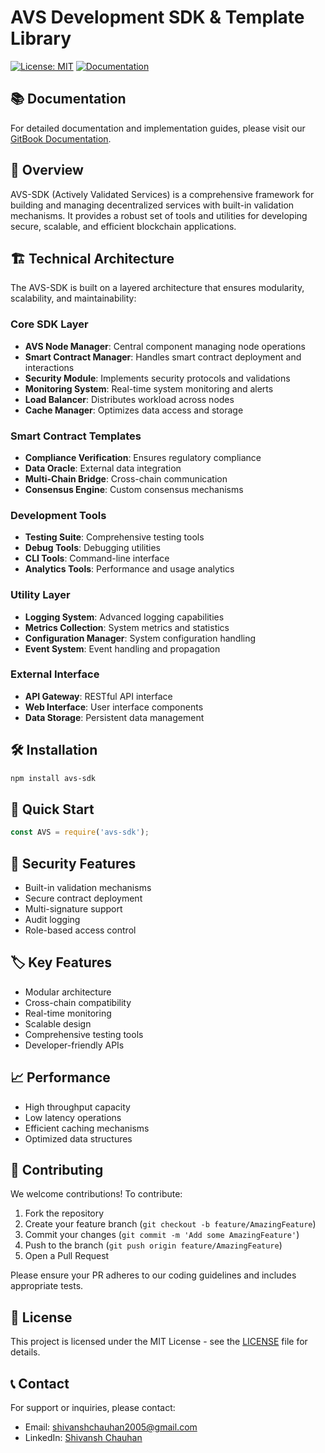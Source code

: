 # AVS Development SDK & Template Library

[![License: MIT](https://img.shields.io/badge/License-MIT-yellow.svg)](https://opensource.org/licenses/MIT)
[![Documentation](https://img.shields.io/badge/docs-gitbook-blue.svg)](https://shivanshs-organization-2.gitbook.io/avs-sdk)

## 📚 Documentation

For detailed documentation and implementation guides, please visit our [GitBook Documentation](https://shivanshs-organization-2.gitbook.io/avs-sdk).

## 🚀 Overview

AVS-SDK (Actively Validated Services) is a comprehensive framework for building and managing decentralized services with built-in validation mechanisms. It provides a robust set of tools and utilities for developing secure, scalable, and efficient blockchain applications.

## 🏗 Technical Architecture

The AVS-SDK is built on a layered architecture that ensures modularity, scalability, and maintainability:

### Core SDK Layer
- **AVS Node Manager**: Central component managing node operations
- **Smart Contract Manager**: Handles smart contract deployment and interactions
- **Security Module**: Implements security protocols and validations
- **Monitoring System**: Real-time system monitoring and alerts
- **Load Balancer**: Distributes workload across nodes
- **Cache Manager**: Optimizes data access and storage

### Smart Contract Templates
- **Compliance Verification**: Ensures regulatory compliance
- **Data Oracle**: External data integration
- **Multi-Chain Bridge**: Cross-chain communication
- **Consensus Engine**: Custom consensus mechanisms

### Development Tools
- **Testing Suite**: Comprehensive testing tools
- **Debug Tools**: Debugging utilities
- **CLI Tools**: Command-line interface
- **Analytics Tools**: Performance and usage analytics

### Utility Layer
- **Logging System**: Advanced logging capabilities
- **Metrics Collection**: System metrics and statistics
- **Configuration Manager**: System configuration handling
- **Event System**: Event handling and propagation

### External Interface
- **API Gateway**: RESTful API interface
- **Web Interface**: User interface components
- **Data Storage**: Persistent data management

## 🛠 Installation

```bash
npm install avs-sdk
```

## 🔧 Quick Start

```javascript
const AVS = require('avs-sdk');

```

## 🔐 Security Features

- Built-in validation mechanisms
- Secure contract deployment
- Multi-signature support
- Audit logging
- Role-based access control

## 🏷 Key Features

- Modular architecture
- Cross-chain compatibility
- Real-time monitoring
- Scalable design
- Comprehensive testing tools
- Developer-friendly APIs

## 📈 Performance

- High throughput capacity
- Low latency operations
- Efficient caching mechanisms
- Optimized data structures

## 🤝 Contributing

We welcome contributions! To contribute:

1. Fork the repository
2. Create your feature branch (`git checkout -b feature/AmazingFeature`)
3. Commit your changes (`git commit -m 'Add some AmazingFeature'`)
4. Push to the branch (`git push origin feature/AmazingFeature`)
5. Open a Pull Request

Please ensure your PR adheres to our coding guidelines and includes appropriate tests.

## 📝 License

This project is licensed under the MIT License - see the [LICENSE](LICENSE) file for details.

## 📞 Contact

For support or inquiries, please contact:

- Email: shivanshchauhan2005@gmail.com
- LinkedIn: [Shivansh Chauhan](https://www.linkedin.com/in/shivansh-chauhan-07014b244/)

